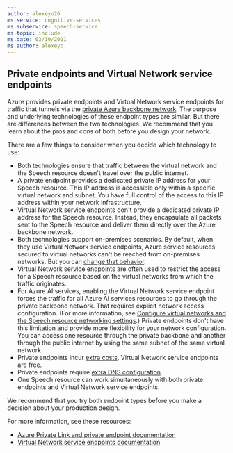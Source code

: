 ```yaml
---
author: alexeyo26
ms.service: cognitive-services
ms.subservice: speech-service
ms.topic: include
ms.date: 03/19/2021
ms.author: alexeyo
---
```


## Private endpoints and Virtual Network service endpoints

Azure provides private endpoints and Virtual Network service endpoints for traffic that tunnels via the [private Azure backbone network](https://azure.microsoft.com/global-infrastructure/global-network/). The purpose and underlying technologies of these endpoint types are similar. But there are differences between the two technologies. We recommend that you learn about the pros and cons of both before you design your network.

There are a few things to consider when you decide which technology to use:
- Both technologies ensure that traffic between the virtual network and the Speech resource doesn't travel over the public internet.
- A private endpoint provides a dedicated private IP address for your Speech resource. This IP address is accessible only within a specific virtual network and subnet. You have full control of the access to this IP address within your network infrastructure.
- Virtual Network service endpoints don't provide a dedicated private IP address for the Speech resource. Instead, they encapsulate all packets sent to the Speech resource and deliver them directly over the Azure backbone network.
- Both technologies support on-premises scenarios. By default, when they use Virtual Network service endpoints, Azure service resources secured to virtual networks can't be reached from on-premises networks. But you can [change that behavior](../../../virtual-network/virtual-network-service-endpoints-overview.md#secure-azure-service-access-from-on-premises).
- Virtual Network service endpoints are often used to restrict the access for a Speech resource based on the virtual networks from which the traffic originates.
- For Azure AI services, enabling the Virtual Network service endpoint forces the traffic for all Azure AI services resources to go through the private backbone network. That requires explicit network access configuration. (For more information, see [Configure virtual networks and the Speech resource networking settings](../speech-service-vnet-service-endpoint.md#configure-virtual-networks-and-the-speech-resource-networking-settings).) Private endpoints don't have this limitation and provide more flexibility for your network configuration. You can access one resource through the private backbone and another through the public internet by using the same subnet of the same virtual network.
- Private endpoints incur [extra costs](https://azure.microsoft.com/pricing/details/private-link). Virtual Network service endpoints are free.
- Private endpoints require [extra DNS configuration](../speech-services-private-link.md#turn-on-private-endpoints).
- One Speech resource can work simultaneously with both private endpoints and Virtual Network service endpoints.

We recommend that you try both endpoint types before you make a decision about your production design. 

For more information, see these resources:

- [Azure Private Link and private endpoint documentation](../../../private-link/private-link-overview.md)
- [Virtual Network service endpoints documentation](../../../virtual-network/virtual-network-service-endpoints-overview.md)
